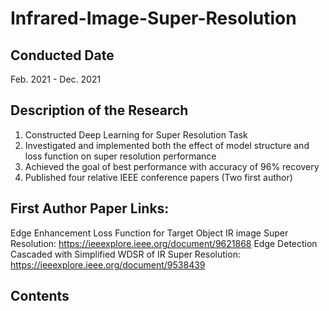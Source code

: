 # Infrared-Image-Super-Resolution
## Conducted Date
Feb. 2021 - Dec. 2021
## Description of the Research
1. Constructed Deep Learning for Super Resolution Task
2. Investigated and implemented both the effect of model structure and loss function on super resolution performance
3. Achieved the goal of best performance with accuracy of 96% recovery
4. Published four relative IEEE conference papers (Two first author)
## First Author Paper Links:
Edge Enhancement Loss Function for Target Object IR image Super Resolution:
https://ieeexplore.ieee.org/document/9621868
Edge Detection Cascaded with Simplified WDSR of IR Super Resolution:
https://ieeexplore.ieee.org/document/9538439
## Contents

